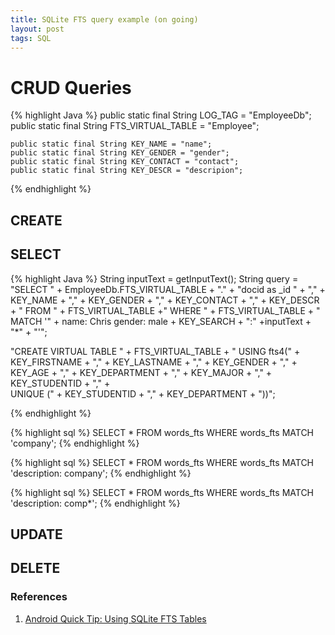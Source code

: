 ```yaml
---
title: SQLite FTS query example (on going)
layout: post
tags: SQL
---
```



# CRUD Queries  

{% highlight Java %}
	public static final String LOG_TAG = "EmployeeDb";
	public static final String FTS_VIRTUAL_TABLE = "Employee";

	public static final String KEY_NAME = "name";
	public static final String KEY_GENDER = "gender";
	public static final String KEY_CONTACT = "contact";
	public static final String KEY_DESCR = "descripion";

{% endhighlight %}

## CREATE

## SELECT
{% highlight Java %}
String inputText = getInputText();
String query = "SELECT " + EmployeeDb.FTS_VIRTUAL_TABLE + "." +
				"docid as _id " + ","
				+ KEY_NAME + "," 
				+ KEY_GENDER + ","
				+ KEY_CONTACT + ","
				+ KEY_DESCR
				+ " FROM " + FTS_VIRTUAL_TABLE +" WHERE " + FTS_VIRTUAL_TABLE + " MATCH '"
				+ name: Chris gender: male + KEY_SEARCH + ":" +inputText + "*" + "'";

"CREATE VIRTUAL TABLE " + FTS_VIRTUAL_TABLE + " USING fts4(" +
	KEY_FIRSTNAME + "," +
	KEY_LASTNAME + "," +
	KEY_GENDER + "," +
	KEY_AGE + "," +
	KEY_DEPARTMENT + "," +
	KEY_MAJOR + "," +
	KEY_STUDENTID + "," +  
	UNIQUE (" + KEY_STUDENTID + "," + KEY_DEPARTMENT + "))";

{% endhighlight %}

{% highlight sql %} 
SELECT * FROM words_fts WHERE words_fts MATCH 'company';
{% endhighlight %}

{% highlight sql %} 
SELECT * FROM words_fts WHERE words_fts MATCH 'description: company';
{% endhighlight %}


{% highlight sql %} 
SELECT * FROM words_fts WHERE words_fts MATCH 'description: comp*';
{% endhighlight %}
## UPDATE

## DELETE


### References  
1. [Android Quick Tip: Using SQLite FTS Tables](http://blog.andresteingress.com/2011/09/30/android-quick-tip-using-sqlite-fts-tables/)
